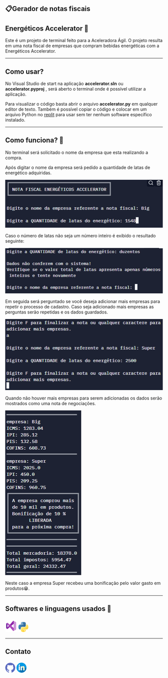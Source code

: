 <h2>📋Gerador de notas fiscais</h2>
<h2>Energéticos Accelerator 🥫</h2>

Este é um projeto  de terminal feito para a Aceleradora Ágil. O projeto  resulta em uma nota fiscal de empresas que compram bebidas energéticas com a Energéticos Accelerator.

------

<h2>Como usar?</h2>

No Visual Studio de start na aplicação **accelerator.sln** ou **accelerator.pyproj** , será aberto o terminal onde é possível utilizar a aplicação.

Para visualizar o código basta abrir o arquivo **accelerator.py** em qualquer editor de texto. Também é possível copiar o código e colocar em um arquivo Python no <a href="https://replit.com/">replit</a> para usar sem ter nenhum software específico instalado.

------

<h2>Como funciona? 🤔</h2>

No terminal será solicitado o nome da empresa que esta realizando a compra.

Após digitar o nome da empresa será pedido a quantidade de latas de energético adquiridas.

<img src="./imageReadMe/imageOne.png">

Caso o número de latas não seja um número inteiro é exibido o resultado seguinte:

<img src="./imageReadMe/imagetwo.png">

Em seguida será perguntado se você deseja adicionar mais empresas para repetir o processo de cadastro. Caso seja adicionado mais empresas as perguntas serão repetidas e os dados guardados. 

<img src="./imageReadMe/imageThree.png">

Quando não houver mais empresas para serem adicionadas os dados serão mostrados como uma nota de negociações. 

<img src="./imageReadMe/imageFour.png">

Neste caso a empresa Super recebeu uma bonificação pelo valor gasto em produtos😁.

------

## Softwares  e linguagens usados 💾

### <a href="https://visualstudio.microsoft.com/pt-br/"><img src="./imageReadMe/vs.png" style="zoom:80%;" ></a> <a href="https://www.python.org/"><img src="./imageReadMe/python.png"></a>

------



## Contato

### <a href="https://github.com/Aristimunho"><img src="./imageReadMe/github.png"></a> <a href="https://www.linkedin.com/in/abraão-aristimunho-23a784223/"><img src="./imageReadMe/linkedin.png"></a>

